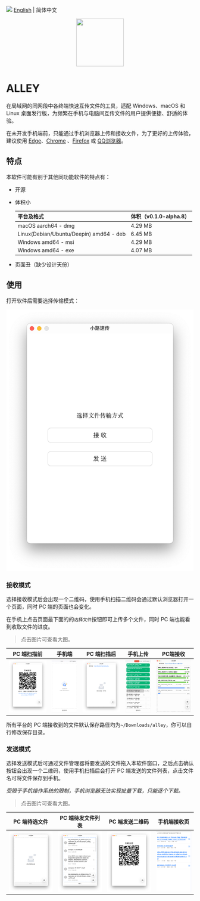 <img src="https://gw.alipayobjects.com/zos/antfincdn/R8sN%24GNdh6/language.svg" width="18"> [English](./README.md) | 简体中文

<p align="center"><img height="128" width="128" src="./src-tauri/icons/icon.png" /></p>

# ALLEY

在局域网的同网段中各终端快速互传文件的工具，适配 Windows、macOS 和 Linux 桌面发行版，为频繁在手机与电脑间互传文件的用户提供便捷、舒适的体验。

在未开发手机端前，只能通过手机浏览器上传和接收文件，为了更好的上传体验，建议使用 [Edge](https://play.google.com/store/search?q=edge&c=apps)、[Chrome](https://play.google.com/store/search?q=Chrome&c=apps) 、[Firefox](https://play.google.com/store/apps/details?id=org.mozilla.firefox) 或 [QQ浏览器](https://browser.qq.com/mobile)。

## 特点

本软件可能有别于其他同功能软件的特点有：

- 开源

- 体积小

  | 平台及格式                              | 体积（v0.1.0-alpha.8） |
  | --------------------------------------- | ---------------------- |
  | macOS aarch64 - dmg                     | 4.29 MB                |
  | Linux(Debian/Ubuntu/Deepin) amd64 - deb | 6.45 MB                |
  | Windows amd64 - msi                     | 4.29 MB                |
  | Windows amd64 - exe                     | 4.07 MB                |

- 页面丑（缺少设计天份）

## 使用

打开软件后需要选择传输模式：

![传输模式选择](./docs/images/home.png)

### 接收模式

选择接收模式后会出现一个二维码，使用手机扫描二维码会通过默认浏览器打开一个页面，同时 PC 端的页面也会变化。

在手机上点击页面最下面的的`选择文件`按钮即可上传多个文件，同时 PC 端也能看到收取文件的进度。

> 点击图片可查看大图。

| PC 端扫描前                                 | 手机端                                         | PC 端扫描后                                   | 手机上传                                      | PC端接收                                  |
| ------------------------------------------- | ---------------------------------------------- | --------------------------------------------- | --------------------------------------------- | ----------------------------------------- |
| ![output](./docs/images/receive-qrcode.png) | ![output](./docs/images/mobile-send-index.jpg) | ![output](./docs/images/pc-receive-empty.png) | ![output](./docs/images/mobile-uploading.png) | ![output](./docs/images/pc-receiving.png) |

所有平台的 PC 端接收到的文件默认保存路径均为`~/Downloads/alley`，你可以自行修改保存目录。

### 发送模式

选择发送模式后可通过文件管理器将要发送的文件拖入本软件窗口，之后点击确认按钮会出现一个二维码，使用手机扫描后会打开 PC 端发送的文件列表，点击文件名可将文件保存到手机。

_受限于手机操作系统的限制，手机浏览器无法实现批量下载，只能逐个下载。_

> 点击图片可查看大图。

| PC 端待选文件                               | PC 端待发文件列表                     | PC 端发送二维码                          | 手机端接收页                                      |
| ------------------------------------------- | ------------------------------------- | ---------------------------------------- | ------------------------------------------------- |
| ![output](./docs/images/wait-selecting.png) | ![output](./docs/images/selected.png) | ![output](./docs/images/send-qrcode.png) | ![output](./docs/images/mobile-download-list.png) |
